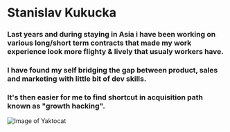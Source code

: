 #
# Stanislav Kukucka

### Last years and during staying in Asia i have been working on various long/short term contracts that made my work experience look more flighty &amp; lively that usualy workers have. 
### I have found my self bridging the gap between product, sales and marketing with little bit of dev skills. 
### It's then easier for me to find shortcut in acquisition path known as "growth hacking".

![Image of Yaktocat](https://octodex.github.com/images/yaktocat.png)

